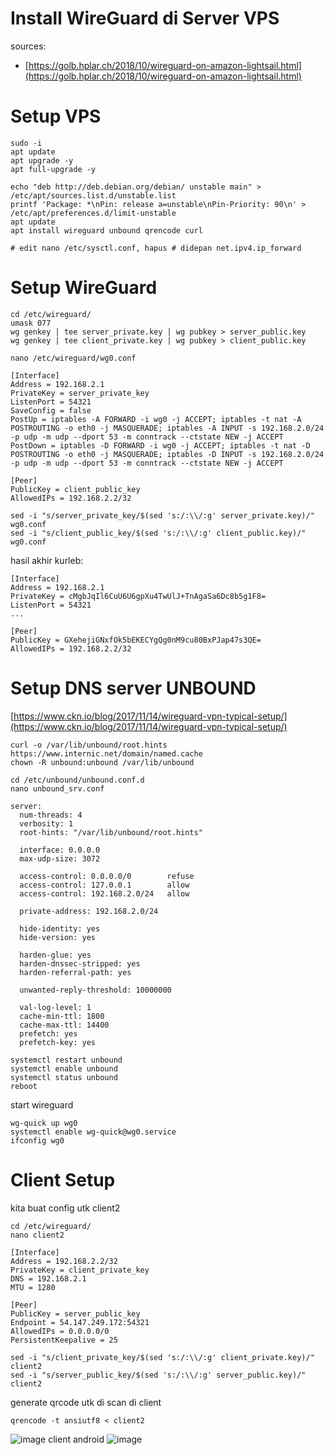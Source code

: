 # Install WireGuard di Server VPS

sources:
- [https://golb.hplar.ch/2018/10/wireguard-on-amazon-lightsail.html](https://golb.hplar.ch/2018/10/wireguard-on-amazon-lightsail.html)

# Setup VPS

```
sudo -i
apt update
apt upgrade -y
apt full-upgrade -y

echo "deb http://deb.debian.org/debian/ unstable main" > /etc/apt/sources.list.d/unstable.list
printf 'Package: *\nPin: release a=unstable\nPin-Priority: 90\n' > /etc/apt/preferences.d/limit-unstable
apt update
apt install wireguard unbound qrencode curl

# edit nano /etc/sysctl.conf, hapus # didepan net.ipv4.ip_forward
```

# Setup WireGuard

```
cd /etc/wireguard/
umask 077 
wg genkey | tee server_private.key | wg pubkey > server_public.key
wg genkey | tee client_private.key | wg pubkey > client_public.key

nano /etc/wireguard/wg0.conf

[Interface]
Address = 192.168.2.1
PrivateKey = server_private_key
ListenPort = 54321
SaveConfig = false
PostUp = iptables -A FORWARD -i wg0 -j ACCEPT; iptables -t nat -A POSTROUTING -o eth0 -j MASQUERADE; iptables -A INPUT -s 192.168.2.0/24 -p udp -m udp --dport 53 -m conntrack --ctstate NEW -j ACCEPT
PostDown = iptables -D FORWARD -i wg0 -j ACCEPT; iptables -t nat -D POSTROUTING -o eth0 -j MASQUERADE; iptables -D INPUT -s 192.168.2.0/24 -p udp -m udp --dport 53 -m conntrack --ctstate NEW -j ACCEPT

[Peer]
PublicKey = client_public_key
AllowedIPs = 192.168.2.2/32
```
```
sed -i "s/server_private_key/$(sed 's:/:\\/:g' server_private.key)/" wg0.conf
sed -i "s/client_public_key/$(sed 's:/:\\/:g' client_public.key)/" wg0.conf
```
hasil akhir kurleb:
```
[Interface]
Address = 192.168.2.1
PrivateKey = cMgbJqIl6CuU6U6gpXu4TwUlJ+TnAgaSa6Dc8b5g1F8=
ListenPort = 54321
...

[Peer]
PublicKey = GXehejiGNxfOk5bEKECYgQg0nM9cu80BxPJap47s3QE=
AllowedIPs = 192.168.2.2/32
```

# Setup DNS server UNBOUND

[https://www.ckn.io/blog/2017/11/14/wireguard-vpn-typical-setup/](https://www.ckn.io/blog/2017/11/14/wireguard-vpn-typical-setup/)
```
curl -o /var/lib/unbound/root.hints https://www.internic.net/domain/named.cache
chown -R unbound:unbound /var/lib/unbound

cd /etc/unbound/unbound.conf.d
nano unbound_srv.conf
```
```
server:
  num-threads: 4
  verbosity: 1
  root-hints: "/var/lib/unbound/root.hints"

  interface: 0.0.0.0
  max-udp-size: 3072

  access-control: 0.0.0.0/0        refuse
  access-control: 127.0.0.1        allow
  access-control: 192.168.2.0/24   allow

  private-address: 192.168.2.0/24

  hide-identity: yes
  hide-version: yes

  harden-glue: yes
  harden-dnssec-stripped: yes
  harden-referral-path: yes

  unwanted-reply-threshold: 10000000

  val-log-level: 1
  cache-min-ttl: 1800 
  cache-max-ttl: 14400
  prefetch: yes
  prefetch-key: yes 
```
```
systemctl restart unbound
systemctl enable unbound
systemctl status unbound
reboot
```
start wireguard
```
wg-quick up wg0
systemctl enable wg-quick@wg0.service
ifconfig wg0
```

# Client Setup

kita buat config utk client2

```
cd /etc/wireguard/
nano client2
```

```
[Interface]
Address = 192.168.2.2/32
PrivateKey = client_private_key
DNS = 192.168.2.1
MTU = 1280

[Peer]
PublicKey = server_public_key
Endpoint = 54.147.249.172:54321
AllowedIPs = 0.0.0.0/0
PersistentKeepalive = 25
```
```
sed -i "s/client_private_key/$(sed 's:/:\\/:g' client_private.key)/" client2
sed -i "s/server_public_key/$(sed 's:/:\\/:g' server_public.key)/" client2
```
generate qrcode utk di scan di client
```
qrencode -t ansiutf8 < client2
```
![image](https://user-images.githubusercontent.com/89820226/205880161-da3bf4cc-4dc3-4d4f-9153-9cf00210f954.png)
client android
![image](https://user-images.githubusercontent.com/89820226/205880187-fc4bd8bc-ba4a-4428-958b-16c622aa2ebd.png)





